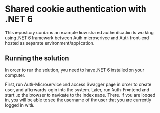 # Shared cookie authentication with .NET 6

This repository contains an example how shared authentication is working using .NET 6 framework between Auth microserivce and Auth front-end hosted as separate environment/application.

## Running the solution

In order to run the solution, you need to have .NET 6 installed on your computer.

First, run Auth-Microservice and access Swagger page in order to create user, and afterwards login into the system.
Later, run Auth-Frontend and start up the browser to navigate to the index page. There, if you are logged in, you will be able to see the username of the user that you are currently logged in with.
